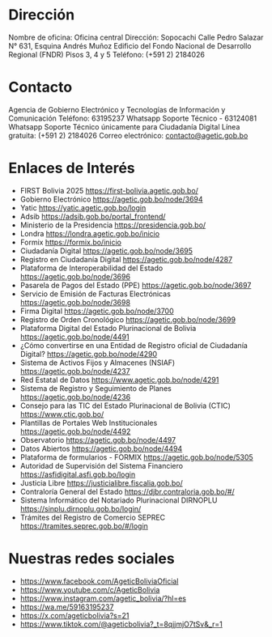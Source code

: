 # Dirección
Nombre de oficina: Oficina central
Dirección: Sopocachi Calle Pedro Salazar N° 631, Esquina Andrés Muñoz Edificio del Fondo Nacional de Desarrollo Regional (FNDR) Pisos 3, 4 y 5
Teléfono: (+591 2) 2184026

# Contacto
Agencia de Gobierno Electrónico y Tecnologías de Información y Comunicación
Teléfono: 63195237 Whatsapp Soporte Técnico - 63124081 Whatsapp Soporte Técnico únicamente para Ciudadanía Digital
Línea gratuita: (+591 2) 2184026
Correo electrónico: contacto@agetic.gob.bo

# Enlaces de Interés
- FIRST Bolivia 2025 https://first-bolivia.agetic.gob.bo/
- Gobierno Electrónico https://agetic.gob.bo/node/3694
- Yatic https://yatic.agetic.gob.bo/login
- Adsib https://adsib.gob.bo/portal_frontend/
- Ministerio de la Presidencia https://presidencia.gob.bo/
- Londra https://londra.agetic.gob.bo/inicio
- Formix https://formix.bo/inicio
- Ciudadanía Digital https://agetic.gob.bo/node/3695
- Registro en Ciudadanía Digital https://agetic.gob.bo/node/4287
- Plataforma de Interoperabilidad del Estado https://agetic.gob.bo/node/3696
- Pasarela de Pagos del Estado (PPE) https://agetic.gob.bo/node/3697
- Servicio de Emisión de Facturas Electrónicas https://agetic.gob.bo/node/3698
- Firma Digital https://agetic.gob.bo/node/3700
- Registro de Orden Cronológico https://agetic.gob.bo/node/3699
- Plataforma Digital del Estado Plurinacional de Bolivia https://agetic.gob.bo/node/4491
- ¿Cómo convertirse en una Entidad de Registro oficial de Ciudadanía Digital? https://agetic.gob.bo/node/4290
- Sistema de Activos Fijos y Almacenes (NSIAF) https://agetic.gob.bo/node/4237
- Red Estatal de Datos https://www.agetic.gob.bo/node/4291
- Sistema de Registro y Seguimiento de Planes https://agetic.gob.bo/node/4236
- Consejo para las TIC del Estado Plurinacional de Bolivia (CTIC) https://www.ctic.gob.bo/
- Plantillas de Portales Web Institucionales https://agetic.gob.bo/node/4492
- Observatorio https://agetic.gob.bo/node/4497
- Datos Abiertos https://agetic.gob.bo/node/4494
- Plataforma de formularios - FORMIX https://agetic.gob.bo/node/5305
- Autoridad de Supervisión del Sistema Financiero https://asfidigital.asfi.gob.bo/login
- Justicia Libre https://justicialibre.fiscalia.gob.bo/
- Contraloría General del Estado https://djbr.contraloria.gob.bo/#/
- Sistema Informático del Notariado Plurinacional DIRNOPLU https://sinplu.dirnoplu.gob.bo/login/
- Trámites del Registro de Comercio SEPREC https://tramites.seprec.gob.bo/#/login

# Nuestras redes sociales
- https://www.facebook.com/AgeticBoliviaOficial
- https://www.youtube.com/c/AgeticBolivia
- https://www.instagram.com/agetic_bolivia/?hl=es
- https://wa.me/59163195237
- https://x.com/ageticbolivia?s=21
- https://www.tiktok.com/@ageticbolivia?_t=8qjjmjO7tSv&_r=1

